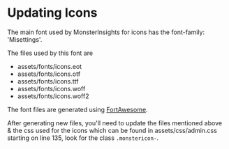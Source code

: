 # Updating Icons

The main font used by MonsterInsights for icons has the font-family: 'Misettings'.

The files used by this font are

- assets/fonts/icons.eot
- assets/fonts/icons.otf
- assets/fonts/icons.ttf
- assets/fonts/icons.woff
- assets/fonts/icons.woff2

The font files are generated using [FortAwesome](https://fortawesome.com).

After generating new  files, you'll need to update the files mentioned above & the css
used for the icons which can be found in assets/css/admin.css starting on line 135, look
for the class `.monstericon-`.
